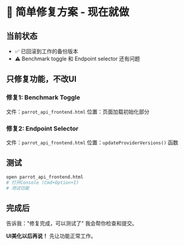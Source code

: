 # 🔧 简单修复方案 - 现在就做

## 当前状态
- ✅ 已回滚到工作的备份版本
- ⚠️ Benchmark toggle 和 Endpoint selector 还有问题

## 只修复功能，不改UI

### 修复1: Benchmark Toggle
文件：`parrot_api_frontend.html`
位置：页面加载初始化部分

### 修复2: Endpoint Selector  
文件：`parrot_api_frontend.html`
位置：`updateProviderVersions()` 函数

## 测试
```bash
open parrot_api_frontend.html
# 打开Console (Cmd+Option+I)
# 测试功能
```

## 完成后
告诉我："修复完成，可以测试了"
我会帮你检查和提交。

**UI美化以后再说！** 先让功能正常工作。
